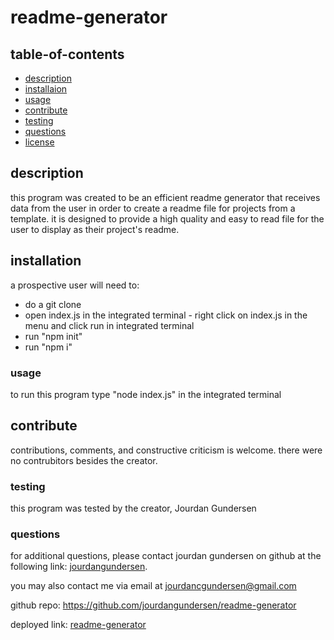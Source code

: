 # readme-generator

## table-of-contents

- [description](#description)
- [installaion](#installation)
- [usage](#usage)
- [contribute](#contribute)
- [testing](#testing)
- [questions](#questions)
- [license](#license)

## description

this program was created to be an efficient readme generator that receives data from the user in order to create a readme file for projects from a template. it is designed to provide a high quality and easy to read file for the user to display as their project's readme.

## installation

a prospective user will need to:

- do a git clone
- open index.js in the integrated terminal - right click on index.js in the menu and click run in integrated terminal
- run "npm init"
- run "npm i"

### usage

to run this program type "node index.js" in the integrated terminal

## contribute

contributions, comments, and constructive criticism is welcome. there were no contrubitors besides the creator.

### testing

this program was tested by the creator, Jourdan Gundersen

### questions

for additional questions, please contact jourdan gundersen on github at the following link: [jourdangundersen](https://github.com/jourdangundersen).

you may also contact me via email at jourdancgundersen@gmail.com

github repo: https://github.com/jourdangundersen/readme-generator

deployed link: [readme-generator](https://drive.google.com/file/d/13yrjpwkZd5lF-ijqZak8kHZv58uIoHCs/view)
